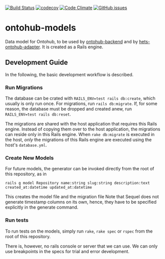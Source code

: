 [![Build Status](https://travis-ci.org/ontohub/ontohub-models.svg?branch=master)](https://travis-ci.org/ontohub/ontohub-models)
[![codecov](https://codecov.io/gh/ontohub/ontohub-models/branch/master/graph/badge.svg)](https://codecov.io/gh/ontohub/ontohub-models)
[![Code Climate](https://codeclimate.com/github/ontohub/ontohub-models/badges/gpa.svg)](https://codeclimate.com/github/ontohub/ontohub-models)
[![GitHub issues](https://img.shields.io/github/issues/ontohub/ontohub-models.svg?maxAge=2592000)](https://waffle.io/ontohub/ontohub-backend?source=ontohub%2Fontohub-models)

# ontohub-models
Data model for Ontohub, to be used by [ontohub-backend](https://github.com/ontohub/ontohub-backend) and by [hets-ontohub-adapter](https://github.com/ontohub/hets-ontohub-adapter).
It is created as a Rails engine.

## Development Guide

In the following, the basic development workflow is described.

### Run Migrations
The database can be crated with `RAILS_ENV=test rails db:create`, which usually is only run once.
For migrations, run `rails db:migrate`.
If, for some reason, the database must be dropped and created anew, run `RAILS_ENV=test rails db:reset`.

The migrations are shared with the host application that requires this Rails engine.
Instead of copying them over to the host application, the migrations can reside only in this Rails engine.
When `rake db:migrate` is executed in the host, *only* the migrations of this Rails engine are executed using the host's `database.yml`.

### Create New Models
For future models, the generator can be invoked directly from the root of this repository, as in
```
rails g model Repository name:string slug:string description:text created_at:datetime updated_at:datetime
```
This creates the model file and the migration file
Note that Sequel does not generate timestamp columns on its own, hence, they have to be specified explicitly in the generate command.

### Run tests
To run tests on the models, simply run `rake`, `rake spec` or `rspec` from the root of this repository.

There is, however, no rails console or server that we can use.
We can only use breakpoints in the specs for trial and error development.
